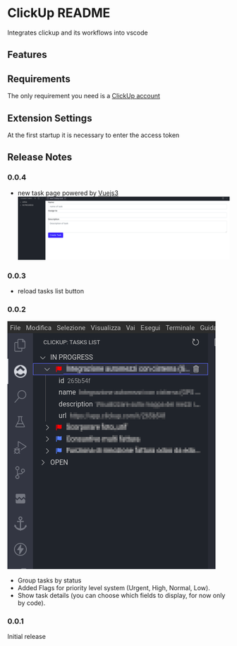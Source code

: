 # ClickUp README

Integrates clickup and its workflows into vscode

## Features

## Requirements

The only requirement you need is a [ClickUp account](http://clickup.com)

## Extension Settings

At the first startup it is necessary to enter the access token

## Release Notes

### 0.0.4

* new task page powered by [Vuejs3](https://vuejs.org)
![image](./media/0.0.4.png) 

### 0.0.3

* reload tasks list button

### 0.0.2

![image](./media/0.0.2.png)

* Group tasks by status
* Added Flags for priority level system (Urgent, High, Normal, Low).
* Show task details (you can choose which fields to display, for now only by code).

### 0.0.1

Initial release